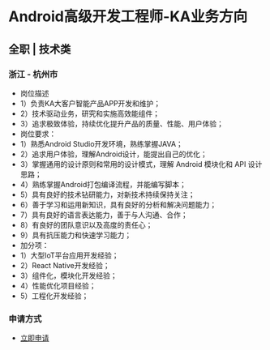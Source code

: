 
# Android高级开发工程师-KA业务方向
## 全职  |  技术类
### 浙江 - 杭州市

- 岗位描述
- 1）负责KA大客户智能产品APP开发和维护；
- 2）技术驱动业务，研究和实施高效能组件；
- 3）追求极致体验，持续优化提升产品的质量、性能、用户体验；
- 岗位要求：
- 1）熟悉Android&nbsp;Studio开发环境，熟练掌握JAVA；
- 2）追求用户体验，理解Android设计，能提出自己的优化；
- 3）掌握通用的设计原则和常用的设计模式，理解&nbsp;Android&nbsp;模块化和&nbsp;API&nbsp;设计思路；
- 4）熟练掌握Android打包编译流程，并能编写脚本；
- 5）具有良好的技术钻研能力，对新技术持续保持关注；
- 6）善于学习和运用新知识，具有良好的分析和解决问题能力；
- 7）具有良好的语言表达能力，善于与人沟通、合作；
- 8）有良好的团队意识以及高度的责任心；
- 9）具有抗压能力和快速学习能力；
- 加分项：
- 1）大型IoT平台应用开发经验；
- 2）React&nbsp;Native开发经验；
- 3）组件化，模块化开发经验；
- 4）性能优化项目经验；
- 5）工程化开发经验；
### 申请方式
- <a href="mailto:hr@tuya.com" title=yourName-Android高级开发工程师-KA业务方向>立即申请</a>